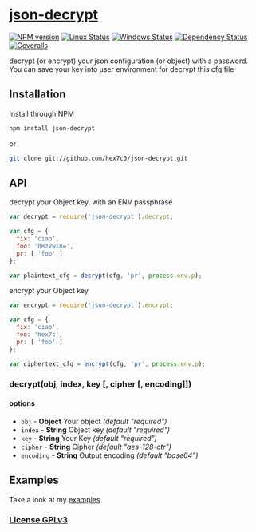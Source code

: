 # [json-decrypt](http://supergiovane.tk/#/json-decrypt)

[![NPM version](https://img.shields.io/npm/v/json-decrypt.svg)](https://www.npmjs.com/package/json-decrypt)
[![Linux Status](https://img.shields.io/travis/hex7c0/json-decrypt.svg?label=linux)](https://travis-ci.org/hex7c0/json-decrypt)
[![Windows Status](https://img.shields.io/appveyor/ci/hex7c0/json-decrypt.svg?label=windows)](https://ci.appveyor.com/project/hex7c0/json-decrypt)
[![Dependency Status](https://img.shields.io/david/hex7c0/json-decrypt.svg)](https://david-dm.org/hex7c0/json-decrypt)
[![Coveralls](https://img.shields.io/coveralls/hex7c0/json-decrypt.svg)](https://coveralls.io/r/hex7c0/json-decrypt)

decrypt (or encrypt) your json configuration (or object) with a password.
You can save your key into user environment for decrypt this cfg file

## Installation

Install through NPM

```bash
npm install json-decrypt
```
or
```bash
git clone git://github.com/hex7c0/json-decrypt.git
```

## API

decrypt your Object key, with an ENV passphrase
```js
var decrypt = require('json-decrypt').decrypt;

var cfg = {
  fix: 'ciao',
  foo: 'hRzVwi8=',
  pr: [ 'foo' ]
};

var plaintext_cfg = decrypt(cfg, 'pr', process.env.p);
```

encrypt your Object key
```js
var encrypt = require('json-decrypt').encrypt;

var cfg = {
  fix: 'ciao',
  foo: 'hex7c',
  pr: [ 'foo' ]
};

var ciphertext_cfg = encrypt(cfg, 'pr', process.env.p);
```

### decrypt(obj, index, key [, cipher [, encoding]])

#### options

 - `obj` - **Object** Your object *(default "required")*
 - `index` - **String** Object key *(default "required")*
 - `key` - **String** Your Key *(default "required")*
 - `cipher` - **String** Cipher *(default "aes-128-ctr")*
 - `encoding` - **String** Output encoding *(default "base64")*

## Examples

Take a look at my [examples](examples)

### [License GPLv3](LICENSE)
